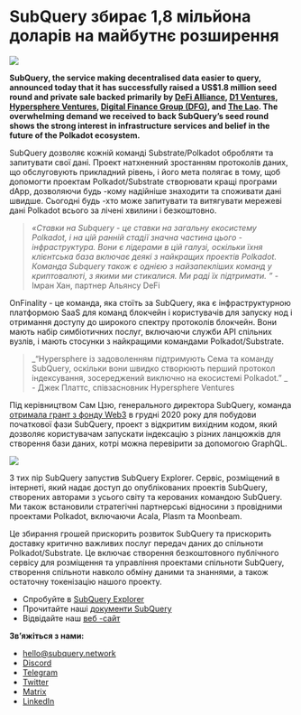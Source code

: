 # SubQuery збирає 1,8 мільйона доларів на майбутнє розширення

![](https://miro.medium.com/max/1400/0*CrM8-LKRt3slWAsN)

**SubQuery, the service making decentralised data easier to query, announced today that it has successfully raised a US$1.8 million seed round and private sale backed primarily by [DeFi Alliance](https://defialliance.co/), [D1 Ventures](https://d1.ventures/), [Hypersphere Ventures](https://hypersphere.ventures/), [Digital Finance Group (DFG)](https://www.dfg.group/), and [The Lao](https://www.thelao.io/). The overwhelming demand we received to back SubQuery’s seed round shows the strong interest in infrastructure services and belief in the future of the Polkadot ecosystem.**

SubQuery дозволяє кожній команді Substrate/Polkadot обробляти та запитувати свої дані. Проект натхненний зростанням протоколів даних, що обслуговують прикладний рівень, і його мета полягає в тому, щоб допомогти проектам Polkadot/Substrate створювати кращі програми dApp, дозволяючи будь -кому надійніше знаходити та споживати дані швидше. Сьогодні будь -хто може запитувати та витягувати мережеві дані Polkadot всього за лічені хвилини і безкоштовно.

> _«Ставки на Subquery - це ставки на загальну екосистему Polkadot, і на цій ранній стадії значна частина цього - інфраструктура. Вони є лідерами в цій галузі, оскільки їхня клієнтська база включає деякі з найкращих проектів Polkadot. Команда Subquery також є однією з найзапекліших команд у криптовалюті, з якими ми стикалися. Ми раді їх підтримати. ”_ - Імран Хан, партнер Альянсу DeFi

OnFinality - це команда, яка стоїть за SubQuery, яка є інфраструктурною платформою SaaS для команд блокчейн і користувачів для запуску нод і отримання доступу до широкого спектру протоколів блокчейн. Вони мають набір симбіотичних послуг, включаючи служби API спільних вузлів, і мають стосунки з найкращими командами Polkadot/Substrate.

> _“Hypersphere із задоволенням підтримують Сема та команду SubQuery, оскільки вони швидко створюють перший протокол індексування, зосереджений виключно на екосистемі Polkadot.” _ - Джек Платтс, співзасновник Hypersphere Ventures

Під керівництвом Сам Цзю, генерального директора SubQuery, команда [отримала грант з фонду Web3](https://subquery.medium.com/subquery-delivers-its-open-source-sdk-following-a-web3-foundation-grant-20da26ae87f) в грудні 2020 року для побудови початкової фази SubQuery, проект з відкритим вихідним кодом, який дозволяє користувачам запускати індексацію з різних ланцюжків для створення бази даних, котрі можна перевірити за допомогою GraphQL.

![](https://miro.medium.com/max/1000/0*kjspGYRr_BtMk015)

З тих пір SubQuery запустив SubQuery Explorer. Сервіс, розміщений в iнтернеті, який надає доступ до опублікованих проектів SubQuery, створених авторами з усього світу та керованих командою SubQuery. Ми також встановили стратегічні партнерські відносини з провідними проектами Polkadot, включаючи Acala, Plasm та Moonbeam.

Це збирання грошей прискорить розвиток SubQuery та прискорить доставку критично важливих послуг передач даних до спільноти Polkadot/Substrate. Це включає створення безкоштовного публічного сервісу для розміщення та управління проектами спільноти SubQuery, створення спільноти навколо обміну даними та знаннями, а також остаточну токенізацію нашого проекту.

-   Спробуйте в [SubQuery Explorer](https://explorer.subquery.network/)
-   Прочитайте наші [ документи SubQuery](https://doc.subquery.network/)
-   Відвідайте наш [веб -сайт](https://subquery.network/)

**Зв’яжіться з нами:**

-   [hello@subquery.network](mailto:hello@subquery.network)
-   [Discord](https://discord.com/invite/78zg8aBSMG)
-   [Telegram](https://t.me/subquerynetwork)
-   [Twitter](https://twitter.com/subquerynetwork)
-   [Matrix](https://matrix.to/#/#subquery:matrix.org)
-   [LinkedIn](https://www.linkedin.com/company/subquery)